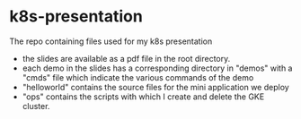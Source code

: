 # k8s-presentation
The repo containing files used for my k8s presentation

- the slides are available as a pdf file in the root directory.
- each demo in the slides has a corresponding directory in "demos" with a "cmds" file which indicate the various commands of the demo
- "helloworld" contains the source files for the mini application we deploy
- "ops" contains the scripts with which I create and delete the GKE cluster.
